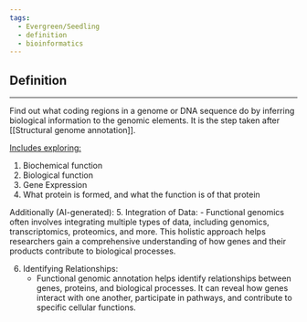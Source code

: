 ```yaml
---
tags:
  - Evergreen/Seedling
  - definition
  - bioinformatics
---
```


## Definition
___
Find out what coding regions in a genome or DNA sequence do by inferring biological information to the genomic elements. It is the step taken after [[Structural genome annotation]].

<u>Includes exploring:</u>
1. Biochemical function
2. Biological function
3. Gene Expression 
4. What protein is formed, and what the function is of that protein

Additionally (AI-generated):
5. Integration of Data:
	- Functional genomics often involves integrating multiple types of data, including genomics, transcriptomics, proteomics, and more. This holistic approach helps researchers gain a comprehensive understanding of how genes and their products contribute to biological processes.

6. Identifying Relationships:
	- Functional genomic annotation helps identify relationships between genes, proteins, and biological processes. It can reveal how genes interact with one another, participate in pathways, and contribute to specific cellular functions.


